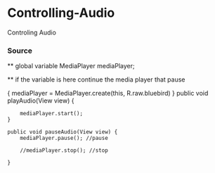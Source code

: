# Controlling-Audio
Controling Audio

### Source

  ** global variable
  MediaPlayer mediaPlayer;

 ** if the variable is here continue the media player that pause
  
  {
   mediaPlayer = MediaPlayer.create(this, R.raw.bluebird)
  }
    public void playAudio(View view) {

        mediaPlayer.start();
    }

    public void pauseAudio(View view) {
        mediaPlayer.pause(); //pause

        //mediaPlayer.stop(); //stop

    }
